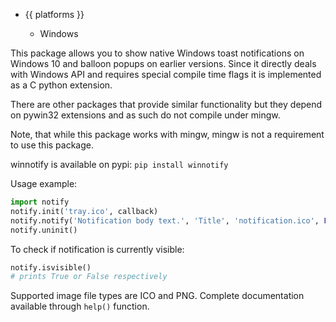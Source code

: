 <ul class="platforms collapsible">
	<li>
		<div class="collapsible-header"><i class="fas fa-laptop-code"></i>{{ platforms }}<i class="fas fa-caret-down"></i></div>
		<div class="collapsible-body">
			<ul>
				<li><i class="fab fa-windows"></i>Windows</li>
			</ul>
		</div>
	</li>
</ul>


This package allows you to show native Windows toast notifications on Windows 10 and balloon popups on earlier versions. Since it directly deals with Windows API and requires special compile time flags it is implemented as a C python extension.

There are other packages that provide similar functionality but they depend on pywin32 extensions and as such do not compile under mingw.

Note, that while this package works with mingw, mingw is not a requirement to use this package.

winnotify is available on pypi:
```pip install winnotify```

Usage example:
```python
import notify
notify.init('tray.ico', callback)
notify.notify('Notification body text.', 'Title', 'notification.ico', False, 5, notify.dwInfoFlags.NIIF_USER | notify.dwInfoFlags.NIIF_LARGE_ICON)
notify.uninit()
```

To check if notification is currently visible:
```python
notify.isvisible()
# prints True or False respectively
```

Supported image file types are ICO and PNG.
Complete documentation available through `help()` function.
